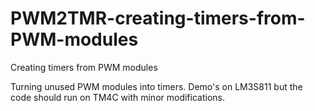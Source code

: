 # PWM2TMR-creating-timers-from-PWM-modules
Creating timers from PWM modules

Turning unused PWM modules into timers. Demo's on LM3S811 but the code should run on TM4C with minor modifications.
